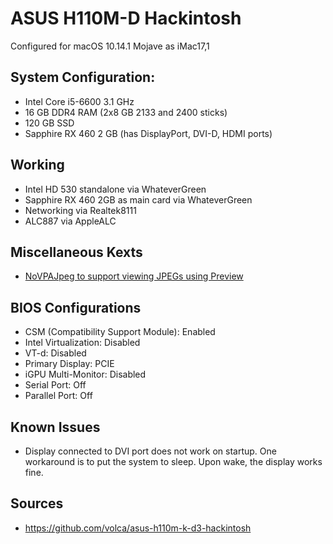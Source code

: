 # ASUS H110M-D Hackintosh

Configured for macOS 10.14.1 Mojave as iMac17,1

## System Configuration:

* Intel Core i5-6600 3.1 GHz
* 16 GB DDR4 RAM (2x8 GB 2133 and 2400 sticks)
* 120 GB SSD
* Sapphire RX 460 2 GB (has DisplayPort, DVI-D, HDMI ports)

## Working

* Intel HD 530 standalone via WhateverGreen
* Sapphire RX 460 2GB as main card via WhateverGreen
* Networking via Realtek8111
* ALC887 via AppleALC

## Miscellaneous Kexts
* [NoVPAJpeg to support viewing JPEGs using Preview](https://www.insanelymac.com/forum/topic/334881-how-to-fix-quick-look-and-preview-issues-in-mojave/)

## BIOS Configurations
* CSM (Compatibility Support Module): Enabled
* Intel Virtualization: Disabled
* VT-d: Disabled
* Primary Display: PCIE
* iGPU Multi-Monitor: Disabled
* Serial Port: Off
* Parallel Port: Off

## Known Issues
* Display connected to DVI port does not work on startup. One workaround is to put the system to sleep. Upon wake, the display works fine.

## Sources
* https://github.com/volca/asus-h110m-k-d3-hackintosh
